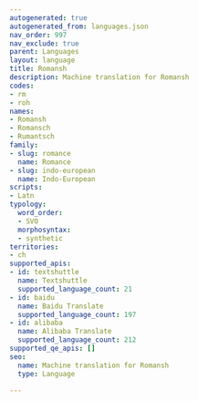 ```yaml
---
autogenerated: true
autogenerated_from: languages.json
nav_order: 997
nav_exclude: true
parent: Languages
layout: language
title: Romansh
description: Machine translation for Romansh
codes:
- rm
- roh
names:
- Romansh
- Romansch
- Rumantsch
family:
- slug: romance
  name: Romance
- slug: indo-european
  name: Indo-European
scripts:
- Latn
typology:
  word_order:
  - SVO
  morphosyntax:
  - synthetic
territories:
- ch
supported_apis:
- id: textshuttle
  name: Textshuttle
  supported_language_count: 21
- id: baidu
  name: Baidu Translate
  supported_language_count: 197
- id: alibaba
  name: Alibaba Translate
  supported_language_count: 212
supported_qe_apis: []
seo:
  name: Machine translation for Romansh
  type: Language

---
```


